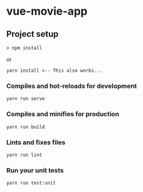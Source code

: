# vue-movie-app

## Project setup

```
> npm install
```


or

```
yarn install <-- This also works...
```


### Compiles and hot-reloads for development
```
yarn run serve
```

### Compiles and minifies for production
```
yarn run build
```

### Lints and fixes files
```
yarn run lint
```

### Run your unit tests
```
yarn run test:unit
```
